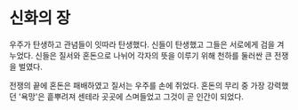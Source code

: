 # 신화의 장

우주가 탄생하고 관념들이 잇따라 탄생했다. 신들이 탄생했고 그들은 서로에게 검을 겨누었다. 신들은 질서와 혼돈으로 나뉘어 각자의 뜻을 이루기 위해 천하를 둘러싼 큰 전쟁을 벌였다.

전쟁의 끝에 혼돈은 패배하였고 질서는 우주를 손에 쥐었다. 혼돈의 무리 중 가장 강력했던 '욕망'은 흩뿌려져 센테라 곳곳에 스며들었고 그것이 곧 인간이 되었다.